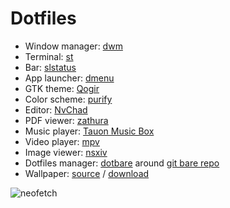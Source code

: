 # Dotfiles

- Window manager: [dwm](https://github.com/basilioss/dwm)
- Terminal: [st](https://github.com/basilioss/st)
- Bar: [slstatus](https://github.com/basilioss/slstatus)
- App launcher: [dmenu](https://github.com/basilioss/dmenu)
- GTK theme: [Qogir](https://github.com/vinceliuice/Qogir-theme)
- Color scheme: [purify](https://github.com/kyoz/purify)
- Editor: [NvChad](https://github.com/NvChad/NvChad)
- PDF viewer: [zathura](https://pwmt.org/projects/zathura/)
- Music player: [Tauon Music Box](https://github.com/Taiko2k/TauonMusicBox)
- Video player: [mpv](https://mpv.io/)
- Image viewer: [nsxiv](https://nsxiv.codeberg.page/)
- Dotfiles manager: [dotbare](https://github.com/kazhala/dotbare) around [git bare repo](https://linuxkamarada.com/en/2020/06/05/manage-your-dotfiles-with-git/)
- Wallpaper: [source](https://dribbble.com/shots/3713646-Small-Memory) / [download](https://www.dropbox.com/s/q47oa5rac0zszkw/Wallpaper_Mikael_Gustafsson.png)

![neofetch](https://user-images.githubusercontent.com/71596800/204150099-1c68d889-9802-436b-8089-9b40295c2ce2.png)

